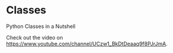 # Classes
Python Classes in a Nutshell

Check out the video on https://www.youtube.com/channel/UCzw1_BkDtDeaaq9f8PJrJmA.
